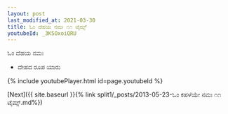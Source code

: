 ```yaml
---
layout: post
last_modified_at: 2021-03-30
title: ಓಂ ದೆಹಯ ನಮಃ ೧೧ ಟೈಮ್ಸ್
youtubeId: _3K5OxoiQRU
---
```

 
 
 ಓಂ ದೆಹಯ ನಮಃ  
 
 -  ದೇಹದ ರೂಪ ಯಾರು 
 
  
 
  
 
 
 
 
 
 


{% include youtubePlayer.html id=page.youtubeId %}
 
[Next]({{ site.baseurl }}{% link  split1/_posts/2013-05-23-ಓಂ ಕಹಳೆಯೇ ನಮಃ ೧೧ ಟೈಮ್ಸ್.md%})
 

